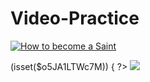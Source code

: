 # Video-Practice

[![How to become a Saint](https://img.youtube.com/vi/VID/0.jpg)](https://www.youtube.com/watch?v=o5JA1LTWc7M)

(isset($o5JA1LTWc7M)) { ?>
    <a href="<?php the_permalink(); ?>"><img src="http://img.youtube.com/vi/<?php echo $o5JA1LTWc7M; ?>/0.jpg"></a>
  <?php } 
